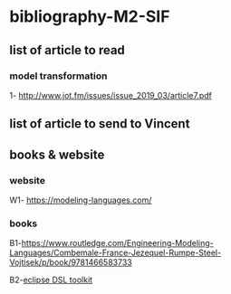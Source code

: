 # bibliography-M2-SIF

## list of article to read

### model transformation 

1- http://www.jot.fm/issues/issue_2019_03/article7.pdf


## list of article to send to Vincent

## books & website 

### website 

W1- https://modeling-languages.com/

### books 


B1-https://www.routledge.com/Engineering-Modeling-Languages/Combemale-France-Jezequel-Rumpe-Steel-Vojtisek/p/book/9781466583733

B2-[eclipse DSL toolkit](https://books.google.fr/books?hl=fr&lr=&id=8CrCXVZXLjcC&oi=fnd&pg=PT20&dq=domain+specific+language&ots=1qrpUaU0Gz&sig=fG9l-8vr4QtU3QNH_AuAGJvzXAU#v=onepage&q=domain%20specific%20language&f=false)
